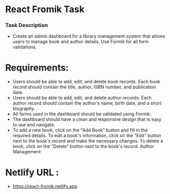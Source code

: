 # React Fromik Task 
 ### Task Description
  - Create an admin dashboard for a library management system that allows users to manage book and author details. Use Formik for all form validations.
# Requirements:
  - Users should be able to add, edit, and delete book records. Each book record should contain the title, author, ISBN number, and publication date.
  - Users should be able to add, edit, and delete author records. Each author record should contain the author's name, birth date, and a short biography.
  - All forms used in the dashboard should be validated using Formik.
  - The dashboard should have a clean and responsive design that is easy to use and navigate.
  - To add a new book, click on the "Add Book" button and fill in the required details. To edit a book's information, click on the "Edit" button next to the book's record and make the necessary changes. To delete a 
    book, click on the "Delete" button next to the book's record. Author Management:
# Netlify URL : 
  - https://react-fromik.netlify.app

